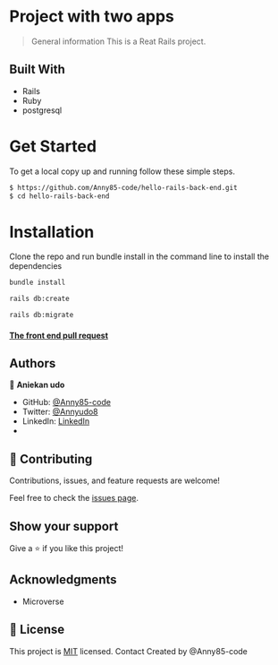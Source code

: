 # Project with two apps

> General information
This is a Reat Rails project.

## Built With
- Rails
- Ruby
- postgresql

# Get Started
To get a local copy up and running follow these simple steps.

```bash
$ https://github.com/Anny85-code/hello-rails-back-end.git
$ cd hello-rails-back-end
```

# Installation
Clone the repo and run bundle install in the command line to install the dependencies

```bash
bundle install

rails db:create

rails db:migrate
```

#### [The front end pull request](https://github.com/Anny85-code/hello-react-front-end/pull/1)

## Authors

👤 **Aniekan udo**

- GitHub: [@Anny85-code](https://github.com/Anny85-code)
- Twitter: [@Annyudo8](https://twitter.com/Anny_udo8)
- LinkedIn: [LinkedIn](https://www.linkedin.com/in/aniekan-udo-665b65213/)
- 


## 🤝 Contributing

Contributions, issues, and feature requests are welcome!

Feel free to check the [issues page](../../issues/).

## Show your support

Give a ⭐️ if you like this project!

## Acknowledgments

- Microverse

## 📝 License

This project is [MIT](./MIT.md) licensed.
Contact
Created by @Anny85-code

